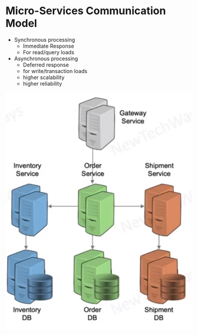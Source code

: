 # Micro-Services Communication Model

- Synchronous processing
  - Immediate Response
  - For read/query loads
- Asynchronous processing
  - Deferred response
  - for write/transaction loads
  - higher scalability
  - higher reliability

![Alt text](image-39.png)